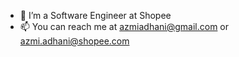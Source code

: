 - 🌱 I’m a Software Engineer at Shopee
- 📫 You can reach me at azmiadhani@gmail.com or azmi.adhani@shopee.com

<!---
azmiadhani/azmiadhani is a ✨ special ✨ repository because its `README.md` (this file) appears on your GitHub profile.
You can click the Preview link to take a look at your changes.
--->
